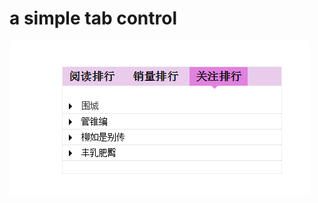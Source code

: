 # a simple tab control
![](https://github.com/yxfanxiao/myFrontEndDemo/raw/master/tabcontrol/screenshot.png)